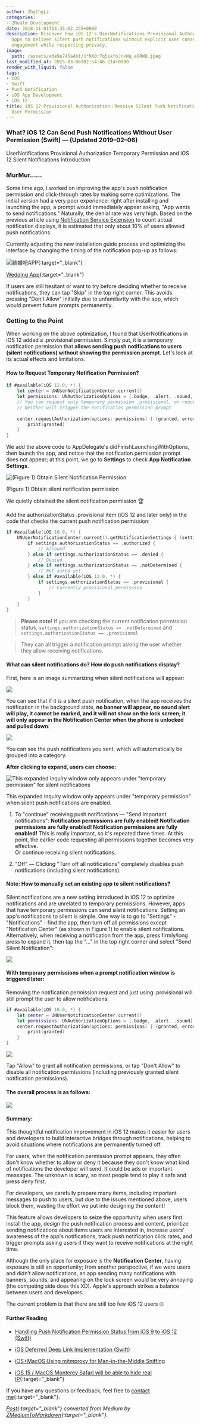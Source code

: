 ```yaml
---
author: ZhgChgLi
categories:
- ZRealm Development
date: 2018-11-01T15:35:02.255+0000
description: Discover how iOS 12's UserNotifications Provisional Authorization enables
  apps to deliver silent push notifications without explicit user consent, enhancing
  engagement while respecting privacy.
image:
  path: /assets/ade9e745a4bf/1*NX0r7q5ikfoJnxWq_eGRWQ.jpeg
last_modified_at: 2025-03-06T02:54:46.214+0000
render_with_liquid: false
tags:
- iOS
- Swift
- Push Notification
- iOS App Development
- iOS 12
title: iOS 12 Provisional Authorization｜Receive Silent Push Notifications Without
  User Permission
---
```


### What? iOS 12 Can Send Push Notifications Without User Permission (Swift) — (Updated 2019–02–06)

UserNotifications Provisional Authorization Temporary Permission and iOS 12 Silent Notifications Introduction

### MurMur……

Some time ago, I worked on improving the app's push notification permission and click-through rates by making some optimizations. The initial version had a very poor experience: right after installing and launching the app, a prompt would immediately appear asking, "App wants to send notifications." Naturally, the denial rate was very high. Based on the previous article using [Notification Service Extension](../cb6eba52a342/) to count actual notification displays, it is estimated that only about 10% of users allowed push notifications.

Currently adjusting the new installation guide process and optimizing the interface by changing the timing of the notification pop-up as follows:

![[結婚吧APP](https://itunes.apple.com/tw/app/%E7%B5%90%E5%A9%9A%E5%90%A7-%E4%B8%8D%E6%89%BE%E6%9C%80%E8%B2%B4-%E5%8F%AA%E6%89%BE%E6%9C%80%E5%B0%8D/id1356057329?ls=1&mt=8){:target="_blank"}](/assets/ade9e745a4bf/1*Yehjud9-RMPTENiVQz4Ryg.gif)

[Wedding App](https://itunes.apple.com/tw/app/%E7%B5%90%E5%A9%9A%E5%90%A7-%E4%B8%8D%E6%89%BE%E6%9C%80%E8%B2%B4-%E5%8F%AA%E6%89%BE%E6%9C%80%E5%B0%8D/id1356057329?ls=1&mt=8){:target="_blank"}

If users are still hesitant or want to try before deciding whether to receive notifications, they can tap "Skip" in the top right corner. This avoids pressing "Don't Allow" initially due to unfamiliarity with the app, which would prevent future prompts permanently.

### Getting to the Point

When working on the above optimization, I found that UserNotifications in iOS 12 added a .provisional permission. Simply put, it is a temporary notification permission that **allows sending push notifications to users (silent notifications) without showing the permission prompt**. Let's look at its actual effects and limitations.

#### How to Request Temporary Notification Permission?

```swift
if #available(iOS 12.0, *) {
    let center = UNUserNotificationCenter.current()
    let permissions: UNAuthorizationOptions = [.badge, .alert, .sound, .provisional]
    // You can request only temporary permission .provisional, or request all needed permissions at once XD
    // Neither will trigger the notification permission prompt
    
    center.requestAuthorization(options: permissions) { (granted, error) in
        print(granted)
    }
}
```

We add the above code to AppDelegate's didFinishLaunchingWithOptions, then launch the app, and notice that the notification permission prompt does not appear; at this point, we go to **Settings** to check **App Notification Settings**.

![(Figure 1) Obtain Silent Notification Permission](/assets/ade9e745a4bf/1*MvsncOUpTTh-ZTlJAUm8fA.jpeg)

(Figure 1) Obtain silent notification permission

We quietly obtained the silent notification permission 🏆

Add the authorizationStatus .provisional item (iOS 12 and later only) in the code that checks the current push notification permission:

```swift
if #available(iOS 10.0, *) {
    UNUserNotificationCenter.current().getNotificationSettings { (settings) in
        if settings.authorizationStatus == .authorized {
            // Allowed
        } else if settings.authorizationStatus == .denied {
            // Denied
        } else if settings.authorizationStatus == .notDetermined {
            // Not asked yet
        } else if #available(iOS 12.0, *) {
            if settings.authorizationStatus == .provisional {
                // Currently provisional permission
            }
        }
    }
}
```

> **Please note!** If you are checking the current notification permission status, `settings.authorizationStatus == .notDetermined` and `settings.authorizationStatus == .provisional`

> They can all trigger a notification prompt asking the user whether they allow receiving notifications.

#### What can silent notifications do? How do push notifications display?

First, here is an image summarizing when silent notifications will appear:

![](/assets/ade9e745a4bf/1*BZYhskEdvVLNsFvJV-SWkw.jpeg)

You can see that if it is a silent push notification, when the app receives the notification in the background state, **no banner will appear, no sound alert will play, it cannot be marked, and it will not show on the lock screen; it will only appear in the Notification Center when the phone is unlocked and pulled down**:

![](/assets/ade9e745a4bf/1*Nq6PQhG06BOrX_05i0Jb0g.jpeg)

You can see the push notifications you sent, which will automatically be grouped into a category.

**After clicking to expand, users can choose:**

![This expanded inquiry window only appears under "temporary permission" for silent notifications](/assets/ade9e745a4bf/1*NX0r7q5ikfoJnxWq_eGRWQ.jpeg)

This expanded inquiry window only appears under "temporary permission" when silent push notifications are enabled.

1. To "continue" receiving push notifications — "Send important notifications": **Notification permissions are fully enabled! Notification permissions are fully enabled! Notification permissions are fully enabled!** This is really important, so it's repeated three times. At this point, the earlier code requesting all permissions together becomes very effective.  
   Or continue receiving silent notifications.

2. "Off" — Clicking "Turn off all notifications" completely disables push notifications (including silent notifications).

#### Note: How to manually set an existing app to silent notifications?

Silent notifications are a new setting introduced in iOS 12 to optimize notifications and are unrelated to temporary permissions. However, apps that have temporary permissions can send silent notifications. Setting an app's notifications to silent is simple. One way is to go to "Settings" - "Notifications" - find the app, then turn off all permissions except "Notification Center" (as shown in Figure 1) to enable silent notifications.  
Alternatively, when receiving a notification from the app, press firmly/long press to expand it, then tap the "…" in the top right corner and select "Send Silent Notification":

![](/assets/ade9e745a4bf/1*Lfx_esnpxLQ7GXVoLT710A.gif)

#### With temporary permissions when a prompt notification window is triggered later:

Removing the notification permission request and just using .provisional will still prompt the user to allow notifications:

```swift
if #available(iOS 10.0, *) {
    let center = UNUserNotificationCenter.current()
    let permissions: UNAuthorizationOptions = [.badge, .alert, .sound]
    center.requestAuthorization(options: permissions) { (granted, error) in
        print(granted)
    }
}
```

![](/assets/ade9e745a4bf/1*Bu6H1GZPWUoAd1oSfdYi5w.jpeg)

Tap "Allow" to grant all notification permissions, or tap "Don't Allow" to disable all notification permissions (including previously granted silent notification permissions).

#### The overall process is as follows:

![](/assets/ade9e745a4bf/1*--o4wB9gSZ3y661GiZfEEg.jpeg)

#### Summary:

This thoughtful notification improvement in iOS 12 makes it easier for users and developers to build interactive bridges through notifications, helping to avoid situations where notifications are permanently turned off.

For users, when the notification permission prompt appears, they often don't know whether to allow or deny it because they don't know what kind of notifications the developer will send. It could be ads or important messages. The unknown is scary, so most people tend to play it safe and press deny first.

For developers, we carefully prepare many items, including important messages to push to users, but due to the issues mentioned above, users block them, wasting the effort we put into designing the content!

This feature allows developers to seize the opportunity when users first install the app, design the push notification process and content, prioritize sending notifications about items users are interested in, increase users' awareness of the app's notifications, track push notification click rates, and trigger prompts asking users if they want to receive notifications at the right time.

Although the only place for exposure is the **Notification Center**, having exposure is still an opportunity; from another perspective, if we were users and didn’t allow notifications, an app sending many notifications with banners, sounds, and appearing on the lock screen would be very annoying (the competing side does this XD). Apple's approach strikes a balance between users and developers.

The current problem is that there are still too few iOS 12 users 🤐

#### Further Reading

- [Handling Push Notification Permission Status from iOS 9 to iOS 12 (Swift)](../fd7f92d52baa/)

- [iOS Deferred Deep Link Implementation (Swift)](../b08ef940c196/)

- [iOS+MacOS Using mitmproxy for Man-in-the-Middle Sniffing](../46410aaada00/)

- [iOS 15 / MacOS Monterey Safari will be able to hide real IP](https://medium.com/zrealm-ios-dev/ios-15-macos-monterey-safari-%E5%B0%87%E8%83%BD%E9%9A%B1%E8%97%8F%E7%9C%9F%E5%AF%A6-ip-755a8b6acc35){:target="_blank"}

If you have any questions or feedback, feel free to [contact me](https://www.zhgchg.li/contact){:target="_blank"}.

*[Post](https://medium.com/zrealm-ios-dev/%E4%BB%80%E9%BA%BC-ios-12-%E4%B8%8D%E9%9C%80%E4%BD%BF%E7%94%A8%E8%80%85%E6%8E%88%E6%AC%8A%E5%B0%B1%E8%83%BD%E6%94%B6%E5%88%B0%E6%8E%A8%E6%92%AD%E9%80%9A%E7%9F%A5-swift-ade9e745a4bf){:target="_blank"} converted from Medium by [ZMediumToMarkdown](https://github.com/ZhgChgLi/ZMediumToMarkdown){:target="_blank"}.*